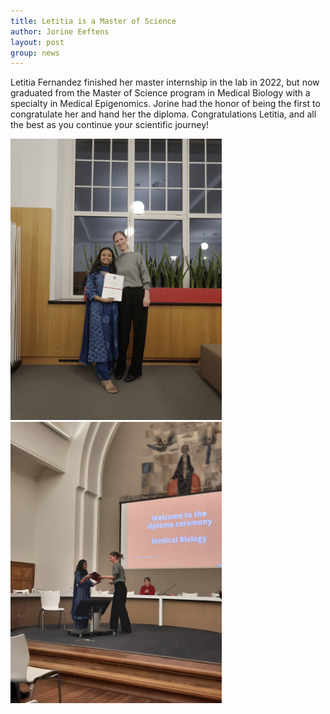 ```yaml
---
title: Letitia is a Master of Science 
author: Jorine Eeftens
layout: post
group: news
---
```


Letitia Fernandez finished her master internship in the lab in 2022, but now graduated from the Master of Science program in Medical Biology with a specialty in Medical Epigenomics. Jorine had the honor of being the first to congratulate her and hand her the diploma. Congratulations Letitia, and all the best as you continue your scientific journey! 

<img src="/static/img/news/letitiagrad1.jpg" height="450"><img src="/static/img/news/letitiagrad2.jpg" height="450">
